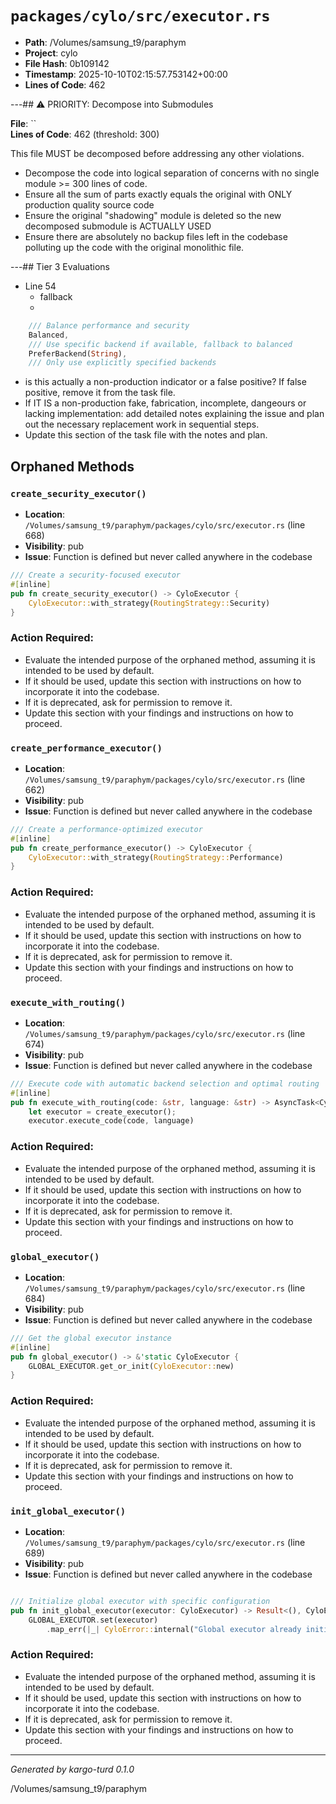 # `packages/cylo/src/executor.rs`

- **Path**: /Volumes/samsung_t9/paraphym
- **Project**: cylo
- **File Hash**: 0b109142  
- **Timestamp**: 2025-10-10T02:15:57.753142+00:00  
- **Lines of Code**: 462

---## ⚠️ PRIORITY: Decompose into Submodules

**File**: ``  
**Lines of Code**: 462 (threshold: 300)

This file MUST be decomposed before addressing any other violations.

- Decompose the code into logical separation of concerns with no single module >= 300 lines of code. 
- Ensure all the sum of parts exactly equals the original with ONLY production quality source code
- Ensure the original "shadowing" module is deleted so the new decomposed submodule is ACTUALLY USED
- Ensure there are absolutely no backup files left in the codebase polluting up the code with the original monolithic file.

---## Tier 3 Evaluations


- Line 54
  - fallback
  - 

```rust
    /// Balance performance and security
    Balanced,
    /// Use specific backend if available, fallback to balanced
    PreferBackend(String),
    /// Only use explicitly specified backends
```

- is this actually a non-production indicator or a false positive? If false positive, remove it from the task file.
- If IT IS a non-production fake, fabrication, incomplete, dangeours or lacking implementation: add detailed notes explaining the issue and plan out the necessary replacement work in sequential steps. 
- Update this section of the task file with the notes and plan.

## Orphaned Methods


### `create_security_executor()`

- **Location**: `/Volumes/samsung_t9/paraphym/packages/cylo/src/executor.rs` (line 668)
- **Visibility**: pub
- **Issue**: Function is defined but never called anywhere in the codebase

```rust
/// Create a security-focused executor
#[inline]
pub fn create_security_executor() -> CyloExecutor {
    CyloExecutor::with_strategy(RoutingStrategy::Security)
}
```

### Action Required:

- Evaluate the intended purpose of the orphaned method, assuming it is intended to be used by default.
- If it should be used, update this section with instructions on how to incorporate it into the codebase.
- If it is deprecated, ask for permission to remove it.
- Update this section with your findings and instructions on how to proceed.


### `create_performance_executor()`

- **Location**: `/Volumes/samsung_t9/paraphym/packages/cylo/src/executor.rs` (line 662)
- **Visibility**: pub
- **Issue**: Function is defined but never called anywhere in the codebase

```rust
/// Create a performance-optimized executor
#[inline]
pub fn create_performance_executor() -> CyloExecutor {
    CyloExecutor::with_strategy(RoutingStrategy::Performance)
}
```

### Action Required:

- Evaluate the intended purpose of the orphaned method, assuming it is intended to be used by default.
- If it should be used, update this section with instructions on how to incorporate it into the codebase.
- If it is deprecated, ask for permission to remove it.
- Update this section with your findings and instructions on how to proceed.


### `execute_with_routing()`

- **Location**: `/Volumes/samsung_t9/paraphym/packages/cylo/src/executor.rs` (line 674)
- **Visibility**: pub
- **Issue**: Function is defined but never called anywhere in the codebase

```rust
/// Execute code with automatic backend selection and optimal routing
#[inline]
pub fn execute_with_routing(code: &str, language: &str) -> AsyncTask<CyloResult<ExecutionResult>> {
    let executor = create_executor();
    executor.execute_code(code, language)
```

### Action Required:

- Evaluate the intended purpose of the orphaned method, assuming it is intended to be used by default.
- If it should be used, update this section with instructions on how to incorporate it into the codebase.
- If it is deprecated, ask for permission to remove it.
- Update this section with your findings and instructions on how to proceed.


### `global_executor()`

- **Location**: `/Volumes/samsung_t9/paraphym/packages/cylo/src/executor.rs` (line 684)
- **Visibility**: pub
- **Issue**: Function is defined but never called anywhere in the codebase

```rust
/// Get the global executor instance
#[inline]
pub fn global_executor() -> &'static CyloExecutor {
    GLOBAL_EXECUTOR.get_or_init(CyloExecutor::new)
}
```

### Action Required:

- Evaluate the intended purpose of the orphaned method, assuming it is intended to be used by default.
- If it should be used, update this section with instructions on how to incorporate it into the codebase.
- If it is deprecated, ask for permission to remove it.
- Update this section with your findings and instructions on how to proceed.


### `init_global_executor()`

- **Location**: `/Volumes/samsung_t9/paraphym/packages/cylo/src/executor.rs` (line 689)
- **Visibility**: pub
- **Issue**: Function is defined but never called anywhere in the codebase

```rust

/// Initialize global executor with specific configuration
pub fn init_global_executor(executor: CyloExecutor) -> Result<(), CyloError> {
    GLOBAL_EXECUTOR.set(executor)
        .map_err(|_| CyloError::internal("Global executor already initialized".to_string()))
```

### Action Required:

- Evaluate the intended purpose of the orphaned method, assuming it is intended to be used by default.
- If it should be used, update this section with instructions on how to incorporate it into the codebase.
- If it is deprecated, ask for permission to remove it.
- Update this section with your findings and instructions on how to proceed.

---

*Generated by kargo-turd 0.1.0*

/Volumes/samsung_t9/paraphym